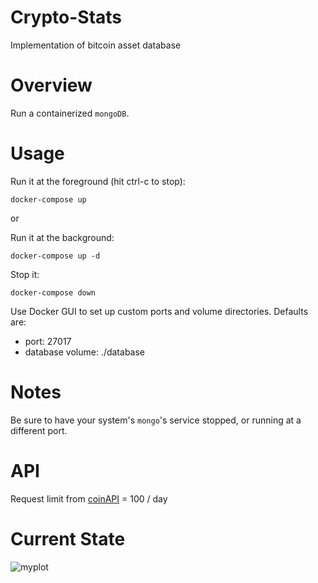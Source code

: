 # Crypto-Stats
Implementation of bitcoin asset database

# Overview
Run a containerized `mongoDB`.

# Usage

Run it at the foreground (hit ctrl-c to stop):
```
docker-compose up
```

or

Run it at the background:
```
docker-compose up -d
```

Stop it:
```
docker-compose down
```
Use Docker GUI to set up custom ports and volume directories. Defaults
are:
* port: 27017
* database volume: ./database

# Notes
Be sure to have your system's `mongo`'s service stopped, or running at a different port.

# API
Request limit from [coinAPI](https://rest.coinapi.io/v1/assets/BTC) = 100 / day

# Current State

![myplot](https://user-images.githubusercontent.com/63146477/112148330-6cdb9180-8be6-11eb-9b99-3cabbe073fc7.png)
